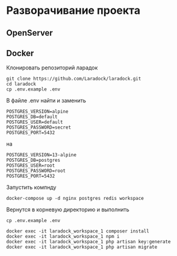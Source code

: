 # Разворачивание проекта

## OpenServer



## Docker

Клонировать репозиторий ларадок
```
git clone https://github.com/Laradock/laradock.git
cd laradock
cp .env.example .env
```

В файле .env найти и заменить 

```
POSTGRES_VERSION=alpine
POSTGRES_DB=default
POSTGRES_USER=default
POSTGRES_PASSWORD=secret
POSTGRES_PORT=5432
```
на

```
POSTGRES_VERSION=13-alpine
POSTGRES_DB=postgres
POSTGRES_USER=root
POSTGRES_PASSWORD=root
POSTGRES_PORT=5432
```

Запустить компнду 
```
docker-compose up -d nginx postgres redis workspace
```

Вернутся в корневую директорию и выполнить
```
cp .env.example .env

docker exec -it laradock_workspace_1 composer install
docker exec -it laradock_workspace_1 npm i
docker exec -it laradock_workspace_1 php artisan key:generate
docker exec -it laradock_workspace_1 php artisan migrate
```


